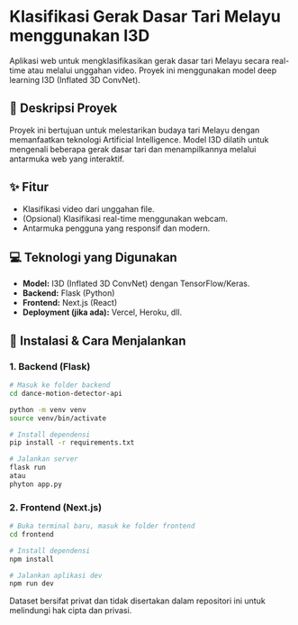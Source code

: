 # Klasifikasi Gerak Dasar Tari Melayu menggunakan I3D
Aplikasi web untuk mengklasifikasikan gerak dasar tari Melayu secara real-time atau melalui unggahan video. Proyek ini menggunakan model deep learning I3D (Inflated 3D ConvNet).

## 📜 Deskripsi Proyek
Proyek ini bertujuan untuk melestarikan budaya tari Melayu dengan memanfaatkan teknologi Artificial Intelligence. Model I3D dilatih untuk mengenali beberapa gerak dasar tari dan menampilkannya melalui antarmuka web yang interaktif.

## ✨ Fitur
- Klasifikasi video dari unggahan file.
- (Opsional) Klasifikasi real-time menggunakan webcam.
- Antarmuka pengguna yang responsif dan modern.

## 💻 Teknologi yang Digunakan
- **Model:** I3D (Inflated 3D ConvNet) dengan TensorFlow/Keras.
- **Backend:** Flask (Python)
- **Frontend:** Next.js (React)
- **Deployment (jika ada):** Vercel, Heroku, dll.
## 🚀 Instalasi & Cara Menjalankan
### **1. Backend (Flask)**
```bash
# Masuk ke folder backend
cd dance-motion-detector-api

python -m venv venv
source venv/bin/activate 

# Install dependensi
pip install -r requirements.txt

# Jalankan server
flask run 
atau 
phyton app.py
```
### **2. Frontend (Next.js)**
```bash
# Buka terminal baru, masuk ke folder frontend
cd frontend

# Install dependensi
npm install

# Jalankan aplikasi dev
npm run dev
```

Dataset bersifat privat dan tidak disertakan dalam repositori ini untuk melindungi hak cipta dan privasi.
